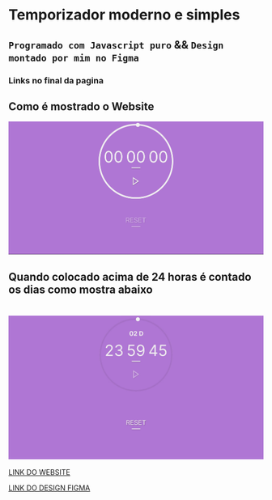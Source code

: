 # Temporizador moderno e simples
## `Programado com Javascript puro` && `Design montado por mim no Figma`
### Links no final da pagina

## Como é mostrado o Website
<img src="./readme/FOTO1.jpg" alt="">

## Quando colocado acima de 24 horas é contado os dias como mostra abaixo
#
<img src="./readme/FOTO2.jpg" alt="">

[LINK DO WEBSITE](https://rick-png.github.io/simple-timer/)

[LINK DO DESIGN FIGMA](https://www.figma.com/file/986DoaACa3tYrbt3SCTMhw/Simple-Timer?node-id=0%3A1&t=uoXOBD90jl9fZbHf-1)

